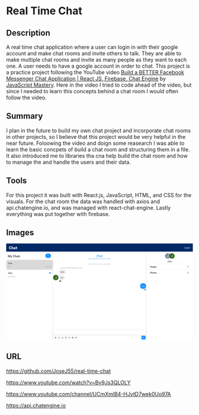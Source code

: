 # Real Time Chat

## Description
A real time chat application where a user can login in with their google account
and make chat rooms and invite others to talk. They are able to make multiple
chat rooms and invite as many people as they want to each one. A user needs to
have a google account in order to chat. This project is a practice project
following the YouTube video [Build a BETTER Facebook Messenger Chat Application
| React JS, Firebase, Chat Engine](https://www.youtube.com/watch?v=Bv9Js3QLOLY)
by [JavaScript
Mastery](https://www.youtube.com/channel/UCmXmlB4-HJytD7wek0Uo97A). Here in the
video I tried to code ahead of the video, but since I needed to learn this
concepts behind a chat room I would often follow the video.

## Summary
I plan in the future to build my own chat project and incorporate chat rooms in
other projects, so I believe that this project would be very helpful in the near
future. Foloowing the video and doign some reasearch I was able to learn the
basic concpets of build a chat room and structuring them in a file. It also
introduced me to libraries tha cna help build the chat room and how to manage
the and handle the users and their data.

## Tools
For this project it was built with React.js, JavaScript, HTML, and CSS for the
visuals. For the chat room the data was handled with axios and api.chatengine.io, and was
managed with react-chat-engine. Lastly everything was put together with
firebase.

## Images
![Home](https://github.com/JoseJ55/real-time-chat/blob/main/public/images/realTimeChatMain.png?raw=true)

## URL
https://github.com/JoseJ55/real-time-chat

https://www.youtube.com/watch?v=Bv9Js3QLOLY

https://www.youtube.com/channel/UCmXmlB4-HJytD7wek0Uo97A

https://api.chatengine.io